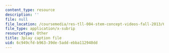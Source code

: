 ```yaml
---
content_type: resource
description: ''
file: null
file_location: /coursemedia/res-tll-004-stem-concept-videos-fall-2013/6c949cfdb96339de5addebba112940dd_8r_cJIHv3A0.srt
file_type: application/x-subrip
resourcetype: Other
title: 3play caption file
uid: 6c949cfd-b963-39de-5add-ebba112940dd
---
```

